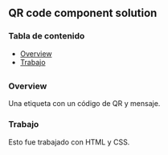 ## QR code component solution


### Tabla de contenido

- [Overview](#overview)
- [Trabajo](#trabajo)

##


### Overview

Una etiqueta con un código de QR y mensaje. 

### Trabajo

Esto fue trabajado con HTML y CSS.
